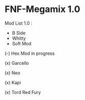 # FNF-Megamix 1.0

Mod List 1.0 :

 * B Side
 * Whitty
 * Soft Mod

 (-) Hex Mod in progress

 (x) Garcello

 (x) Neo

 (x) Kapi

 (x) Tord Red Fury
